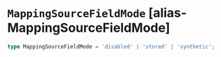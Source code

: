 # `MappingSourceFieldMode` [alias-MappingSourceFieldMode]
```typescript
type MappingSourceFieldMode = 'disabled' | 'stored' | 'synthetic';
```
